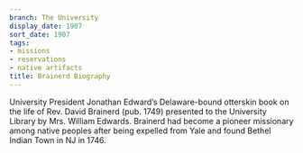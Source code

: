 ```yaml
---
branch: The University
display_date: 1907
sort_date: 1907
tags:
- missions
- reservations
- native artifacts
title: Brainerd Biography
---
```


University President Jonathan Edward’s Delaware-bound otterskin book on the life of Rev. David Brainerd (pub. 1749) presented to the University Library by Mrs. William Edwards. Brainerd had become a pioneer missionary among native peoples after being expelled from Yale and found Bethel Indian Town in NJ in 1746.